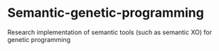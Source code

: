 Semantic-genetic-programming
============================

Research implementation of semantic tools (such as semantic XO) for genetic programming
